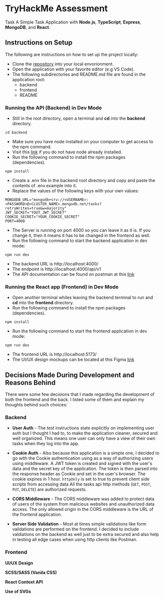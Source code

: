 # TryHackMe Assessment

Task A Simple Task Application with **Node.js**, **TypeScript**, **Express**, **MongoDB**, and **React**.

## Instructions on Setup

The following are instructions on how to set up the project locally:

- Clone the [repository](https://github.com/selirah/tryhackme-simple-task-app.git) into your local envorionment.
- Open the application with your favorite editor (e.g VS Code).
- The following subdirectories and README.md file are found in the application root:
  - backend
  - frontend
  - README

### Running the API (Backend) in Dev Mode

- Still in the root directory, open a terminal and **cd** into the **backend** directory.

```console
cd backend
```

- Make sure you have node installed on your computer to get access to the npm command.
- Visit this [link](https://nodejs.org/) if you do not have node already installed.
- Run the following command to install the npm packages (dependencies).

```console
npm install
```

- Create a .env file in the backend root directory and copy and paste the contents of .env.example into it.
- Replace the values of the following keys with your own values:

```
MONGODB_URL="mongodb+srv://<USERNAME>:<PASSWORD>@<CLUSTER_NAME>.mongodb.net/tasks?retryWrites=true&w=majority"
JWT_SECRET="YOUT_JWT_SECRET"
COOKIE_SECRET="YOUR_COOKIE_SECRET"
PORT=4000
```

- The Server is running on port 4000 so you can leave it as it is. If you change it, then it means it has to be changed in the frontend as well.
- Run the following command to start the backend application in dev mode:

```console
npm run dev
```

- The backend URL is http://localhost:4000/
- The endpoint is http://localhost:4000/api/v1
- The API documentation can be found on postman at this [link](https://documenter.getpostman.com/view/254707/2s9YXb8jxU)

### Running the React app (Frontend) in Dev Mode

- Open another terminal whiles leaving the backend terminal to run and **cd** into the **frontend** directory.
- Run the following command to install the npm packages (dependencies).

```console
npm install
```

- Run the following command to start the frontend application in dev mode:

```console
npm run dev
```

- The frontend URL is http://localhost:5173/
- The UI/UX design mockups can be located at this Figma [link](https://www.figma.com/file/NZmDRPYICkTUCCPtzwGFUJ/TryHackMe-Simple-API?type=design&node-id=0%3A1&mode=design&t=ch0Hq6cXNG8nNwxr-1)

## Decisions Made During Development and Reasons Behind

There were some few decisions that I made regarding the development of both the frontend and the back. I listed some of them and explain my thoughts behind such choices:

### Backend

- **User Auth** - The test instructions state explicitly on implementing user auth but I thought I had to, to make the application cleaner, secured and well organized. This means one user can only have a view of their own tasks when they log into the app.

- **Cookie Auth** - Also because this application is a simple one, I decided to go with the Cookie authentication using as a way of authorizing users using middleware. A JWT token is created and signed with the user's data and the secret key of the application. The token is then parsed into the response header as Cookie and set in the user's browser. The cookie expires in 1 hour. `httpOnly` is set to true to prevent client side scripts from accessing data
  All the tasks api http methods (`GET`, `POST`, `PUT`, `DELETE`) are authorized requests.

- **CORS Middleware** - The CORS middleware was added to protect data of users of the system from malicious websites and unauthorized data access. The only allowed origin in the CORS middleware is the URL of the frontend application.

- **Server Side Validation** - Most at times simple validations like form validations are performed on the frontend. I decided to include valdiations on the backend as well just to be extra secured and also help in testing all edge cases when using http clients like Postman.

### Frontend

**UI/UX Design**

**SCSS/SASS (Vanila CSS)**

**React Context API**

**Use of SVGs**
